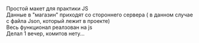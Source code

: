 Простой макет для практики JS  
Данные в "магазин" приходят со стороннего сервера ( в данном случае с файла Json, который лежит в проекте)   
Весь функционал реалзован на js  
Делал 1 вечер, комитов нету...
